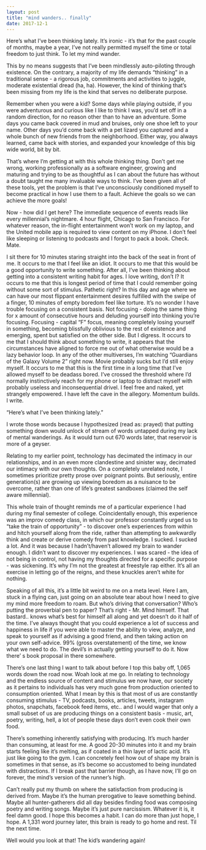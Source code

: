 ```yaml
---
layout: post
title: "mind wanders.. finally"
date: 2017-12-1
---
```


Here’s what I’ve been thinking lately. It’s ironic - it’s that for the past couple of months, maybe a year, I’ve not really permitted myself the time or total freedom to just think. To let my mind wander. 

This by no means suggests that I’ve been mindlessly auto-piloting through existence. On the contrary, a majority of my life demands “thinking” in a traditional sense - a rigorous job, commitments and activities to juggle, moderate existential dread (ha, ha). However, the kind of thinking that’s been missing from my life is the kind that serves no deliberate purpose. 

Remember when you were a kid? Some days while playing outside, if you were adventurous and curious like I like to think I was, you’d set off in a random direction, for no reason other than to have an adventure. Some days you came back covered in mud and bruises, only one shoe left to your name. Other days you’d come back with a pet lizard you captured and a whole bunch of new friends from the neighborhood. Either way, you always learned, came back with stories, and expanded your knowledge of this big wide world, bit by bit. 

That’s where I’m getting at with this whole thinking thing. Don’t get me wrong, working professionally as a software engineer, growing and maturing and trying to be as thoughtful as I can about the future has without a doubt taught me many invaluable ways to think. I’ve been given all of these tools, yet the problem is that I’ve unconsciously conditioned myself to become practical in how I use them to a fault. Achieve the goals so we can achieve the more goals! 

Now - how did I get here? The immediate sequence of events reads like every millennial’s nightmare. 4 hour flight, Chicago to San Francisco. For whatever reason, the in-flight entertainment won’t work on my laptop, and the United mobile app is required to view content on my iPhone. I don’t feel like sleeping or listening to podcasts and I forgot to pack a book. Check. Mate. 

I sit there for 10 minutes staring straight into the back of the seat in front of me. It occurs to me that I feel like an idiot. It occurs to me that this would be a good opportunity to write something. After all, I’ve been thinking about getting into a consistent writing habit for ages. I love writing, don’t I? It occurs to me that this is longest period of time that I could remember going without some sort of stimulus. Pathetic right? In this day and age where we can have our most flippant entertainment desires fulfilled with the swipe of a finger, 10 minutes of empty boredom feel like torture. It’s no wonder I have trouble focusing on a consistent basis. Not focusing - doing the same thing for x amount of consecutive hours and deluding yourself into thinking you’re focusing. Focusing - capital “F” focus, meaning completely losing yourself in something, becoming blissfully oblivious to the rest of existence and emerging, spent but satisfied on the other side. But I digress. It occurs to me that I should think about something to write, it appears that the circumstances have aligned to force me out of what otherwise would be a lazy behavior loop. In any of the other multiverses, I’m watching “Guardians of the Galaxy Volume 2” right now. Movie probably sucks but I’d still enjoy myself. It occurs to me that this is the first time in a long time that I’ve allowed myself to be deadass bored. I’ve crossed the threshold where I’d normally instinctively reach for my phone or laptop to distract myself with probably useless and inconsequential drivel. I feel free and naked, yet strangely empowered. I have left the cave in the allegory. Momentum builds. I write. 

“Here’s what I’ve been thinking lately.” 

I wrote those words because I hypothesized (read as: prayed) that putting something down would unlock of stream of words untapped during my lack of mental wanderings. As it would turn out 670 words later, that reservoir is more of a geyser. 

Relating to my earlier point, technology has decimated the intimacy in our relationships, and in an even more clandestine and sinister way, decimated our intimacy with our own thoughts. On a completely unrelated note, I sometimes prioritize pretty prose over poignant points. But seriously, entire generation(s) are growing up viewing boredom as a nuisance to be overcome, rather than one of life’s greatest sandboxes (claimed the self aware millennial). 

This whole train of thought reminds me of a particular experience I had during my final semester of college. Coincidentally enough, this experience was an improv comedy class, in which our professor constantly urged us to “take the train of opportunity” - to discover one’s experiences from within and hitch yourself along from the ride, rather than attempting to awkwardly think and create or derive comedy from past knowledge. I sucked. I sucked a lot. And it was because I hadn’t/haven’t allowed my brain to wander enough. I didn’t want to discover my experiences. I was scared - the idea of not being in control, not having my thoughts directed for a specific purpose - was sickening. It’s why I’m not the greatest at freestyle rap either. It’s all an exercise in letting go of the reigns, and these knuckles aren’t white for nothing. 

Speaking of all this, it’s a little bit weird to me on a meta level. Here I am, stuck in a flying can, just going on an absolute tear about how I need to give my mind more freedom to roam. But who’s driving that conversation? Who’s putting the proverbial pen to paper? That’s right - Mr. Mind himself. That bastard.. knows what’s best for himself all along and yet doesn’t do it half of the time. I’ve always thought that you could experience a lot of success and happiness in life if you were able to master the ability to view, analyze, and speak to yourself as if advising a good friend, and then taking action on your own self-advice. 99% (gross overstatement) of the time, we know what we need to do. The devil’s in actually getting yourself to do it. Now there’ s book proposal in there somewhere. 

There’s one last thing I want to talk about before I top this baby off, 1,065 words down the road now. Woah look at me go. In relating to technology and the endless source of content and stimulus we now have, our society as it pertains to individuals has very much gone from production oriented to consumption oriented. What I mean by this is that most of us are constantly consuming stimulus - TV, podcasts, books, articles, tweets, instagram photos, snapchats, facebook feed items, etc.. and I would wager that only a small subset of us are producing things on a consistent basis - music, art, poetry, writing, hell, a lot of people these days don’t even cook their own food. 

There’s something inherently satisfying with producing. It’s much harder than consuming, at least for me. A good 20-30 minutes into it and my brain starts feeling like it’s melting, as if coated in a thin layer of lactic acid. It’s just like going to the gym. I can concretely feel how out of shape my brain is sometimes in that sense, as it’s become so accustomed to being inundated with distractions. If I break past that barrier though, as I have now, I’ll go on forever, the mind’s version of the runner’s high. 

Can’t really put my thumb on where the satisfaction from producing is derived from. Maybe it’s the human prerogative to leave something behind. Maybe all hunter-gatherers did all day besides finding food was composing poetry and writing songs. Maybe it’s just pure narcissism. Whatever it is, it feel damn good. I hope this becomes a habit. I can do more than just hope, I hope. A 1,331 word journey later, this brain is ready to go home and rest. Til the next time. 

Well would you look at that! The kid’s wandering again!
